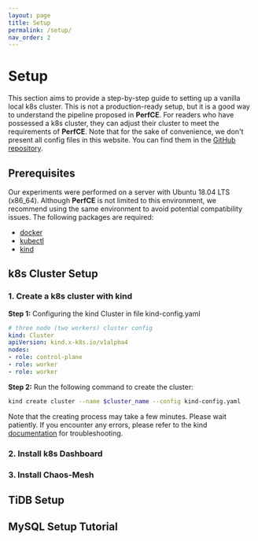 ```yaml
---
layout: page
title: Setup
permalink: /setup/
nav_order: 2
---
```


# Setup

This section aims to provide a step-by-step guide to setting up a vanilla local k8s cluster. This is not a production-ready setup, but it is a good way to understand the pipeline proposed in **PerfCE**. For readers who have possessed a k8s cluster, they can adjust their cluster to meet the requirements of **PerfCE**. Note that for the sake of convenience, we don't present all config files in this website. You can find them in the [GitHub repository](https://github.com/ZhenlanJi/PerfCE/tree/main/config_files/setup).

## Prerequisites
Our experiments were performed on a server with Ubuntu 18.04 LTS (x86\_64). Although **PerfCE** is not limited to this environment, we recommend using the same environment to avoid potential compatibility issues. 
The following packages are required:
- [docker](https://docs.docker.com/engine/install/ubuntu/)
- [kubectl](https://kubernetes.io/docs/tasks/tools/install-kubectl/)
- [kind](https://kind.sigs.k8s.io/docs/user/quick-start/)


## k8s Cluster Setup 

### 1. Create a k8s cluster with kind

**Step 1:** Configuring the kind Cluster in file kind-config.yaml
```yaml
# three node (two workers) cluster config
kind: Cluster
apiVersion: kind.x-k8s.io/v1alpha4
nodes:
- role: control-plane
- role: worker
- role: worker
```

**Step 2:** Run the following command to create the cluster:
```bash
kind create cluster --name $cluster_name --config kind-config.yaml
```
Note that the creating process may take a few minutes. Please wait patiently. If you encounter any errors, please refer to the kind [documentation](https://kind.sigs.k8s.io/docs/user/quick-start/) for troubleshooting.

### 2. Install k8s Dashboard

### 3. Install Chaos-Mesh

## TiDB Setup


## MySQL Setup Tutorial